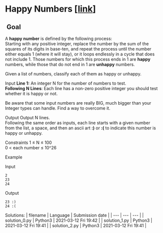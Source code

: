 # Happy Numbers \[[link](https://www.codingame.com/training/easy/happy-numbers)\]


 Goal
-----


A **happy number** is defined by the following process:   
Starting with any positive integer, replace the number by the sum of the squares of its digits in base-ten, and repeat the process until the number either equals 1 (where it will stay), or it loops endlessly in a cycle that does not include 1. Those numbers for which this process ends in 1 are **happy** numbers, while those that do not end in 1 are **unhappy** numbers.  
  
Given a list of numbers, classify each of them as happy or unhappy.



Input
**Line 1:** An integer N for the number of numbers to test.  
**Following N Lines**: Each line has a non-zero positive integer you should test whether it is happy or not.  
  
Be aware that some input numbers are really BIG, much bigger than your Integer types can handle. Find a way to overcome it.


Output
Output N lines.  
Following the same order as inputs, each line starts with a given number from the list, a space, and then an ascii art **:)** or **:(** to indicate this number is happy or unhappy.


Constraints
1 ≤ N ≤ 100  
0 < each number ≤ 10^26


Example


Input

```
2
23
24
```



Output

```
23 :)
24 :(
```





Solutions:
| filename | Language | Submission date |
| --- | --- | --- |
| solution_0.py | Python3 | 2021-03-12 Fri 19:42 |
| solution_1.py | Python3 | 2021-03-12 Fri 19:41 |
| solution_2.py | Python3 | 2021-03-12 Fri 19:41 |
